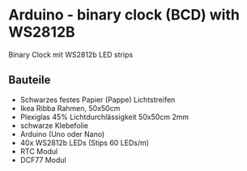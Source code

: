 # Arduino - binary clock (BCD) with WS2812B

Binary Clock mit WS2812b LED strips

## Bauteile

 * Schwarzes festes Papier (Pappe) Lichtstreifen
 * Ikea Ribba Rahmen, 50x50cm
 * Plexiglas 45% Lichtdurchlässigkeit 50x50cm 2mm
 * schwarze Klebefolie
 * Arduino (Uno oder Nano)
 * 40x WS2812b LEDs (Stips 60 LEDs/m)
 * RTC Modul
 * DCF77 Modul

